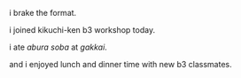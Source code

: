 i brake the format.

i joined kikuchi-ken b3 workshop today.

i ate *abura soba* at *gakkai*.

and i enjoyed lunch and dinner time with new b3 classmates.
